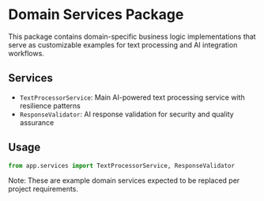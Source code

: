 # Domain Services Package

This package contains domain-specific business logic implementations that serve as
customizable examples for text processing and AI integration workflows.

## Services

- `TextProcessorService`: Main AI-powered text processing service with resilience patterns
- `ResponseValidator`: AI response validation for security and quality assurance

## Usage

```python
from app.services import TextProcessorService, ResponseValidator
```

Note: These are example domain services expected to be replaced per project requirements.

